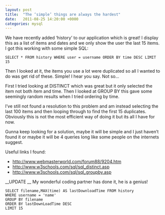 ```yaml
---
layout: post
title:  "The ‘simple’ things are always the hardest"
date:   2011-08-25 14:20:00 +0000
categories: mysql
---
```


We have recently added ‘history’ to our application which is great!
I display this as a list of items and dates and we only show the user the last 15 items. I got this working with some simple SQL:

    SELECT * FROM history WHERE user = username ORDER BY time DESC LIMIT 15

Then I looked at it, the items you use a lot were duplicated so all I wanted to do was get rid of these. Simple! I hear you say. Not so…

First I tried looking at DISTINCT which was great but it only selected the item not both item and time. Then I looked at GROUP BY this gave some seemingly random results when I tried ordering by time.

I’ve still not found a resolution to this problem and am instead selecting the last 100 items and then looping through to find the first 15 duplicates. Obviously this is not the most efficient way of doing it but its all I have for now.

Gunna keep looking for a solution, maybe it will be simple and I just haven’t found it or maybe it will be 4 queries long like some people on the internets suggest.

Useful links I found:

* http://www.webmasterworld.com/forum88/9204.htm
* http://www.w3schools.com/sql/sql_distinct.asp
* http://www.w3schools.com/sql/sql_groupby.asp

__UPDATE
__
My wonderful coding partner has done it, he is a genius!

    SELECT filename,MAX(time) AS lastDownloadTime FROM history
    WHERE username = 'name'
    GROUP BY filename
    ORDER BY lastDownLoadTime DESC
    LIMIT 15
